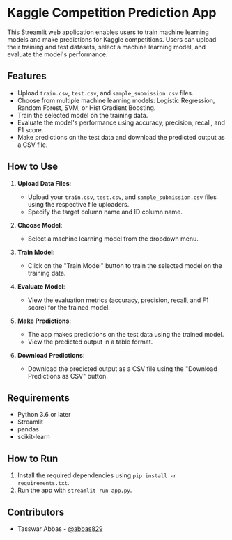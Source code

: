 # Kaggle Competition Prediction App

This Streamlit web application enables users to train machine learning models and make predictions for Kaggle competitions. Users can upload their training and test datasets, select a machine learning model, and evaluate the model's performance.

## Features
- Upload `train.csv`, `test.csv`, and `sample_submission.csv` files.
- Choose from multiple machine learning models: Logistic Regression, Random Forest, SVM, or Hist Gradient Boosting.
- Train the selected model on the training data.
- Evaluate the model's performance using accuracy, precision, recall, and F1 score.
- Make predictions on the test data and download the predicted output as a CSV file.

## How to Use
1. **Upload Data Files**:
   - Upload your `train.csv`, `test.csv`, and `sample_submission.csv` files using the respective file uploaders.
   - Specify the target column name and ID column name.

2. **Choose Model**:
   - Select a machine learning model from the dropdown menu.

3. **Train Model**:
   - Click on the "Train Model" button to train the selected model on the training data.

4. **Evaluate Model**:
   - View the evaluation metrics (accuracy, precision, recall, and F1 score) for the trained model.

5. **Make Predictions**:
   - The app makes predictions on the test data using the trained model.
   - View the predicted output in a table format.

6. **Download Predictions**:
   - Download the predicted output as a CSV file using the "Download Predictions as CSV" button.

## Requirements
- Python 3.6 or later
- Streamlit
- pandas
- scikit-learn

## How to Run
1. Install the required dependencies using `pip install -r requirements.txt`.
2. Run the app with `streamlit run app.py`.

## Contributors
- Tasswar Abbas - [@abbas829](https://github.com/abbas829)

